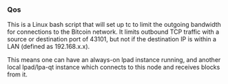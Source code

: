 ### Qos ###

This is a Linux bash script that will set up tc to limit the outgoing bandwidth for connections to the Bitcoin network. It limits outbound TCP traffic with a source or destination port of 43101, but not if the destination IP is within a LAN (defined as 192.168.x.x).

This means one can have an always-on lpad instance running, and another local lpad/lpa-qt instance which connects to this node and receives blocks from it.
